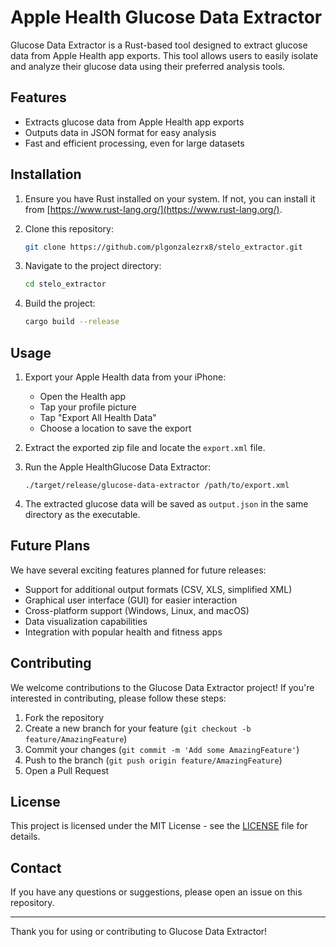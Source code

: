 # Apple Health Glucose Data Extractor

Glucose Data Extractor is a Rust-based tool designed to extract glucose data from Apple Health app exports. This tool allows users to easily isolate and analyze their glucose data using their preferred analysis tools.

## Features

- Extracts glucose data from Apple Health app exports
- Outputs data in JSON format for easy analysis
- Fast and efficient processing, even for large datasets

## Installation

1. Ensure you have Rust installed on your system. If not, you can install it from [https://www.rust-lang.org/](https://www.rust-lang.org/).

2. Clone this repository:

   ```bash
   git clone https://github.com/plgonzalezrx8/stelo_extractor.git
   ```

3. Navigate to the project directory:

   ```bash
   cd stelo_extractor
   ```

4. Build the project:

   ```bash
   cargo build --release
   ```

## Usage

1. Export your Apple Health data from your iPhone:
   - Open the Health app
   - Tap your profile picture
   - Tap "Export All Health Data"
   - Choose a location to save the export

2. Extract the exported zip file and locate the `export.xml` file.

3. Run the Apple HealthGlucose Data Extractor:

   ```
   ./target/release/glucose-data-extractor /path/to/export.xml
   ```

4. The extracted glucose data will be saved as `output.json` in the same directory as the executable.

## Future Plans

We have several exciting features planned for future releases:

- Support for additional output formats (CSV, XLS, simplified XML)
- Graphical user interface (GUI) for easier interaction
- Cross-platform support (Windows, Linux, and macOS)
- Data visualization capabilities
- Integration with popular health and fitness apps

## Contributing

We welcome contributions to the Glucose Data Extractor project! If you're interested in contributing, please follow these steps:

1. Fork the repository
2. Create a new branch for your feature (`git checkout -b feature/AmazingFeature`)
3. Commit your changes (`git commit -m 'Add some AmazingFeature'`)
4. Push to the branch (`git push origin feature/AmazingFeature`)
5. Open a Pull Request

## License

This project is licensed under the MIT License - see the [LICENSE](LICENSE) file for details.

## Contact

If you have any questions or suggestions, please open an issue on this repository.

---

Thank you for using or contributing to Glucose Data Extractor!
